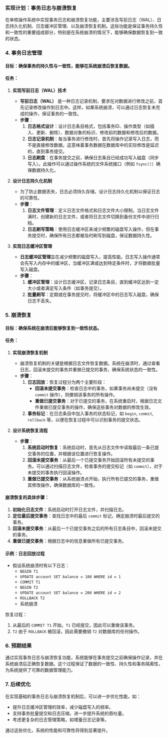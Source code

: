 ### 实现计划：事务日志与崩溃恢复

在单核操作系统中实现事务日志和崩溃恢复功能，主要涉及写前日志（WAL）、日志持久化机制、日志缓冲区管理、以及崩溃恢复机制。这些功能是保证事务持久性和一致性的重要组成部分，特别是在系统崩溃的情况下，能够确保数据恢复到一致的状态。

### 4. 事务日志管理

#### 目标：确保事务的持久性与一致性，能够在系统崩溃后恢复数据。

#### 任务：
1. **实现写前日志（WAL）技术**
    - **写前日志（WAL）** 是一种日志记录机制，要求在对数据进行修改之前，首先记录修改操作到日志中。这样，如果系统崩溃，可以通过日志恢复未完成的操作，保证事务的一致性。
    - **步骤**：
        1. **日志格式设计**：设计日志条目格式，包括事务ID、操作类型（如插入、更新、删除）、数据对象的标识、修改前的数据和修改后的数据。
        2. **日志记录机制**：每当事务进行修改时，首先将操作记录写入日志，而不是直接修改数据。这意味着事务数据在数据库中的实际修改是延迟的，直到事务提交。
        3. **日志刷盘**：在事务提交之前，确保日志条目已经成功写入磁盘（同步写入）。此操作可以通过操作系统的文件系统接口（例如 `fsync()`）确保数据持久化。

2. **设计日志持久化机制**
    - 为了防止数据丢失，日志必须持久存储。设计日志持久化机制以保证日志的可靠性。
    - **步骤**：
        1. **日志文件管理**：定义日志文件格式和日志文件大小限制。当日志文件满时，创建新的日志文件，或者将日志文件切换到备份文件中进行归档。
        2. **日志刷写策略**：使用日志缓冲区来减少频繁的磁盘写入操作，但在事务提交时，确保所有日志都被及时刷写到磁盘，保证数据持久性。

3. **实现日志缓冲区管理**
    - **日志缓冲区管理**旨在减少频繁的磁盘写入，提高性能。日志写入操作通常会先写入内存中的缓冲区，当缓冲区满或达到特定条件时，才将数据批量写入磁盘。
    - **步骤**：
        1. **缓冲区管理**：设计日志缓冲区，记录日志条目，直到缓冲区达到一定大小或者满足写入条件（如事务提交）。
        2. **批量刷写**：定期或在事务提交时，将缓冲区中的日志写入磁盘，确保日志不丢失。

### 5. 崩溃恢复

#### 目标：确保系统在崩溃后能够恢复到一致性状态。

#### 任务：
1. **实现崩溃恢复机制**
    - 崩溃恢复机制的关键是根据日志文件恢复数据。系统在崩溃时，通过查看日志，回滚未提交的事务并重做已提交的事务，确保系统状态的一致性。
    - **步骤**：
        1. **日志回放**：恢复过程分为两个主要阶段：
            - **回滚未提交事务**：检查日志中的事务，如果事务尚未提交（没有 `commit` 操作），则撤销该事务的所有操作。
            - **重做已提交事务**：对于已提交的事务，在系统重启时，根据日志文件重做已提交事务的操作，确保这些事务对数据的修改生效。
        2. **事务标记**：在日志条目中加入事务的状态标记，如 `begin`, `commit`, `rollback` 等，以便在恢复过程中可以识别事务的提交状态。

2. **设计系统恢复流程**
    - **步骤**：
        1. **系统启动时恢复**：系统启动时，首先从日志文件中读取最后一条已提交事务的位置，并根据该位置进行恢复操作。
        2. **回滚未提交事务**：从最后一个已提交事务开始回滚所有未提交的事务。可以通过扫描日志文件，检查事务的提交标记（如 `commit`），对于未提交的事务执行回滚操作。
        3. **重做已提交事务**：从系统崩溃点开始，执行所有已提交的事务，重做其修改操作，确保数据库的一致性。

#### 崩溃恢复的具体步骤：
1. **初始化日志文件**：系统启动时打开日志文件，并扫描日志。
2. **定位最后提交事务**：查找日志中的最后 `commit` 标记，确定崩溃时最后提交的事务。
3. **回滚未提交事务**：从最后一个已提交事务之后的所有日志条目中，回滚未提交的事务。
4. **重做已提交事务**：根据日志中的信息重做所有已提交事务。

#### 示例：日志回放过程
- 假设系统崩溃时有以下日志：
    - `BEGIN T1`
    - `UPDATE account SET balance = 100 WHERE id = 1`
    - `COMMIT T1`
    - `BEGIN T2`
    - `UPDATE account SET balance = 200 WHERE id = 2`
    - `ROLLBACK T2`
    - 系统崩溃

恢复过程：
1. 从最后的 `COMMIT T1` 开始，`T1` 已经提交，因此可以重做该事务。
2. `T2` 由于 `ROLLBACK` 被回滚，因此需要撤销 `T2` 对数据库的任何操作。

### 6. 预期结果

通过实现事务日志与崩溃恢复功能，系统能够在事务提交之前确保操作记录，并在系统崩溃后正确恢复数据。这个过程保证了数据的一致性、持久性和事务隔离性，为系统提供了可靠的数据管理能力。

### 7. 后续优化

在实现基础的事务日志与崩溃恢复机制后，可以进一步优化性能，如：
- 提升日志缓冲区管理的效率，减少磁盘写入的频率。
- 支持事务批量提交和日志压缩，进一步提升系统的吞吐量。
- 考虑更复杂的日志管理策略，如增量日志记录等。

通过这些优化，系统的性能和可靠性将得到显著提升。